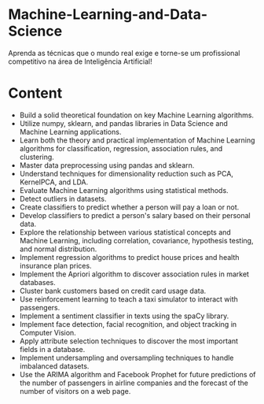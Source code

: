 # Machine-Learning-and-Data-Science
Aprenda as técnicas que o mundo real exige e torne-se um profissional competitivo na área de Inteligência Artificial!


# Content
<ul>
  <li>Build a solid theoretical foundation on key Machine Learning algorithms.</li>
  <li>Utilize numpy, sklearn, and pandas libraries in Data Science and Machine Learning applications.</li>
  <li>Learn both the theory and practical implementation of Machine Learning algorithms for classification, regression, association rules, and clustering.</li>
  <li>Master data preprocessing using pandas and sklearn.</li>
  <li>Understand techniques for dimensionality reduction such as PCA, KernelPCA, and LDA.</li>
  <li>Evaluate Machine Learning algorithms using statistical methods.</li>
  <li>Detect outliers in datasets.</li>
  <li>Create classifiers to predict whether a person will pay a loan or not.</li>
  <li>Develop classifiers to predict a person's salary based on their personal data.</li>
  <li>Explore the relationship between various statistical concepts and Machine Learning, including correlation, covariance, hypothesis testing, and normal distribution.</li>
  <li>Implement regression algorithms to predict house prices and health insurance plan prices.</li>
  <li>Implement the Apriori algorithm to discover association rules in market databases.</li>
  <li>Cluster bank customers based on credit card usage data.</li>
  <li>Use reinforcement learning to teach a taxi simulator to interact with passengers.</li>
  <li>Implement a sentiment classifier in texts using the spaCy library.</li>
  <li>Implement face detection, facial recognition, and object tracking in Computer Vision.</li>
  <li>Apply attribute selection techniques to discover the most important fields in a database.</li>
  <li>Implement undersampling and oversampling techniques to handle imbalanced datasets.</li>
  <li>Use the ARIMA algorithm and Facebook Prophet for future predictions of the number of passengers in airline companies and the forecast of the number of visitors on a web page.</li>
</ul>
